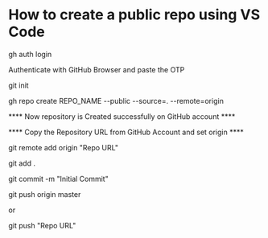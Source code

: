 # How to create a public repo using VS Code 

gh auth login

Authenticate with GitHub Browser and paste the OTP 

git init

gh repo create REPO_NAME --public --source=. --remote=origin

**** Now repository is Created successfully on GitHub account ****

**** Copy the Repository URL from GitHub Account and set origin ****

git remote add origin "Repo URL"

git add .

git commit -m "Initial Commit"

git push origin master

or

git push "Repo URL"

